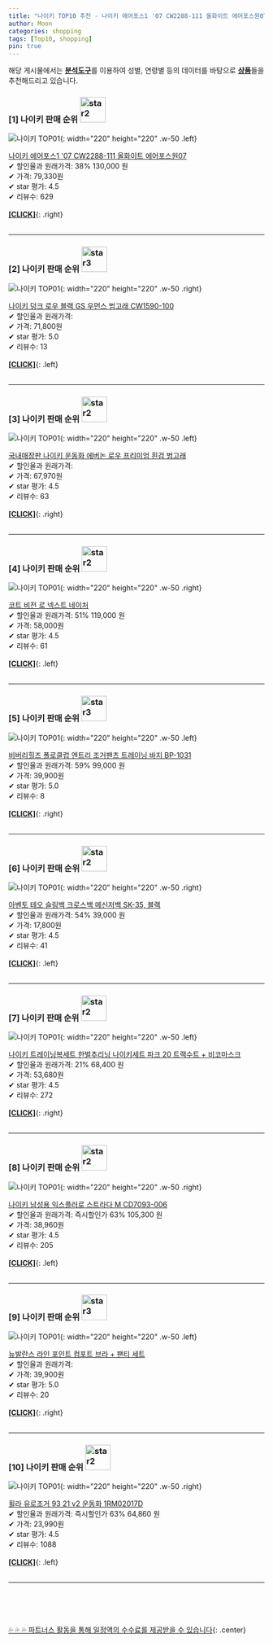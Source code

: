 ```yaml
---
title: "나이키 TOP10 추천 - 나이키 에어포스1 '07 CW2288-111 올화이트 에어포스원07"
author: Moon
categories: shopping
tags: [Top10, shopping]
pin: true
---
```


해당 게시물에서는 [**분석도구**](https://itemscout.io/)를 이용하여 성별, 연령별 등의 데이터를 바탕으로 [**상품**](https://link.coupang.com/a/baae76)들을 추천해드리고 있습니다.

### [1] 나이키 판매 순위 <img width="50" alt="star2" src="https://user-images.githubusercontent.com/78655692/151471960-29c5febe-c509-4c6d-99f4-a2203eb193c5.png">

![나이키 TOP01](https://thumbnail7.coupangcdn.com/thumbnails/remote/230x230ex/image/vendor_inventory/8ebe/10d9a9f69cebab92d33a619bb667a72eb4ab7ccbb59598d7be1b3da3a2cf.jpg){: width="220" height="220" .w-50 .left}


[나이키 에어포스1 '07 CW2288-111 올화이트 에어포스원07](https://link.coupang.com/re/AFFSDP?lptag=AF5964186&subid=bluemoonsky6999&pageKey=6957293598&traceid=V0-153&itemId=16923938641&vendorItemId=87247526546)
<br>
✔ 할인율과 원래가격: 38%  130,000   원<br>
✔ 가격: 79,330원<br>
✔ star 평가: 4.5<br>
✔ 리뷰수: 629<br>
<br>
[**[CLICK]**](https://link.coupang.com/re/AFFSDP?lptag=AF5964186&subid=bluemoonsky6999&pageKey=6957293598&traceid=V0-153&itemId=16923938641&vendorItemId=87247526546){: .right}
<br>
<br>

---

### [2] 나이키 판매 순위 <img width="50" alt="star3" src="https://user-images.githubusercontent.com/78655692/151471989-9e21d7a8-a7b6-44b0-b598-2bb204b56b00.png">

![나이키 TOP01](https://thumbnail9.coupangcdn.com/thumbnails/remote/230x230ex/image/vendor_inventory/73be/76bf737cd031c167f59215c746535c8d1751ff34305a392f34b1919f3a48.jpg){: width="220" height="220" .w-50 .right}


[나이키 덩크 로우 블랙 GS 우먼스 범고래 CW1590-100](https://link.coupang.com/re/AFFSDP?lptag=AF5964186&subid=bluemoonsky6999&pageKey=7155316768&traceid=V0-153&itemId=17997368674&vendorItemId=87086253989)
<br>
✔ 할인율과 원래가격: <br>
✔ 가격: 71,800원<br>
✔ star 평가: 5.0<br>
✔ 리뷰수: 13<br>
<br>
[**[CLICK]**](https://link.coupang.com/re/AFFSDP?lptag=AF5964186&subid=bluemoonsky6999&pageKey=7155316768&traceid=V0-153&itemId=17997368674&vendorItemId=87086253989){: .left}
<br>
<br>

---

### [3] 나이키 판매 순위 <img width="50" alt="star2" src="https://user-images.githubusercontent.com/78655692/151471960-29c5febe-c509-4c6d-99f4-a2203eb193c5.png">

![나이키 TOP01](https://thumbnail9.coupangcdn.com/thumbnails/remote/230x230ex/image/vendor_inventory/7a23/1bb80226c7ecbeff11ea97ea6c8209334d8316a208c6a7f2db446c2ad266.jpg){: width="220" height="220" .w-50 .left}


[국내매장판 나이키 운동화 에버논 로우 프리미엄 흰검 범고래](https://link.coupang.com/re/AFFSDP?lptag=AF5964186&subid=bluemoonsky6999&pageKey=6731679053&traceid=V0-153&itemId=15687126589&vendorItemId=85291774957)
<br>
✔ 할인율과 원래가격: <br>
✔ 가격: 67,970원<br>
✔ star 평가: 4.5<br>
✔ 리뷰수: 63<br>
<br>
[**[CLICK]**](https://link.coupang.com/re/AFFSDP?lptag=AF5964186&subid=bluemoonsky6999&pageKey=6731679053&traceid=V0-153&itemId=15687126589&vendorItemId=85291774957){: .right}
<br>
<br>

---

### [4] 나이키 판매 순위 <img width="50" alt="star2" src="https://user-images.githubusercontent.com/78655692/151471960-29c5febe-c509-4c6d-99f4-a2203eb193c5.png">

![나이키 TOP01](https://thumbnail8.coupangcdn.com/thumbnails/remote/230x230ex/image/vendor_inventory/1c3d/70bc815cd1f3ca650872469db7caa1da2c62d4d869313c210410f2e33a74.jpg){: width="220" height="220" .w-50 .right}


[코트 비전 로 넥스트 네이처](https://link.coupang.com/re/AFFSDP?lptag=AF5964186&subid=bluemoonsky6999&pageKey=7463623011&traceid=V0-153&itemId=19459659758&vendorItemId=86482869030)
<br>
✔ 할인율과 원래가격: 51%  119,000   원<br>
✔ 가격: 58,000원<br>
✔ star 평가: 4.5<br>
✔ 리뷰수: 61<br>
<br>
[**[CLICK]**](https://link.coupang.com/re/AFFSDP?lptag=AF5964186&subid=bluemoonsky6999&pageKey=7463623011&traceid=V0-153&itemId=19459659758&vendorItemId=86482869030){: .left}
<br>
<br>

---

### [5] 나이키 판매 순위 <img width="50" alt="star3" src="https://user-images.githubusercontent.com/78655692/151471989-9e21d7a8-a7b6-44b0-b598-2bb204b56b00.png">

![나이키 TOP01](https://thumbnail7.coupangcdn.com/thumbnails/remote/230x230ex/image/vendor_inventory/9936/30f169f55c9ed4e5abab180c28cb7ee88ec0d6679ab14c2a2468bd0150c2.jpg){: width="220" height="220" .w-50 .left}


[비버리힐즈 폴로클럽 엔트리 조거팬츠 트레이닝 바지 BP-1031](https://link.coupang.com/re/AFFSDP?lptag=AF5964186&subid=bluemoonsky6999&pageKey=7579074345&traceid=V0-153&itemId=20003332608&vendorItemId=87100395998)
<br>
✔ 할인율과 원래가격: 59%  99,000   원<br>
✔ 가격: 39,900원<br>
✔ star 평가: 5.0<br>
✔ 리뷰수: 8<br>
<br>
[**[CLICK]**](https://link.coupang.com/re/AFFSDP?lptag=AF5964186&subid=bluemoonsky6999&pageKey=7579074345&traceid=V0-153&itemId=20003332608&vendorItemId=87100395998){: .right}
<br>
<br>

---

### [6] 나이키 판매 순위 <img width="50" alt="star2" src="https://user-images.githubusercontent.com/78655692/151471960-29c5febe-c509-4c6d-99f4-a2203eb193c5.png">

![나이키 TOP01](https://thumbnail8.coupangcdn.com/thumbnails/remote/230x230ex/image/vendor_inventory/caa7/bc4a3620e1e1687e8dccf5565f84309dd40d9834b44d4e2ae32b72abf9e4.jpg){: width="220" height="220" .w-50 .right}


[아벤토 테오 슬링백 크로스백 메신저백 SK-35, 블랙](https://link.coupang.com/re/AFFSDP?lptag=AF5964186&subid=bluemoonsky6999&pageKey=7014644236&traceid=V0-153&itemId=17251603128&vendorItemId=84423008458)
<br>
✔ 할인율과 원래가격: 54%  39,000   원<br>
✔ 가격: 17,800원<br>
✔ star 평가: 4.5<br>
✔ 리뷰수: 41<br>
<br>
[**[CLICK]**](https://link.coupang.com/re/AFFSDP?lptag=AF5964186&subid=bluemoonsky6999&pageKey=7014644236&traceid=V0-153&itemId=17251603128&vendorItemId=84423008458){: .left}
<br>
<br>

---

### [7] 나이키 판매 순위 <img width="50" alt="star2" src="https://user-images.githubusercontent.com/78655692/151471960-29c5febe-c509-4c6d-99f4-a2203eb193c5.png">

![나이키 TOP01](https://thumbnail9.coupangcdn.com/thumbnails/remote/230x230ex/image/vendor_inventory/ab9e/a2b7bd65e99aef74e8d204747e9cbccba12ea11dad38386ebec94112cb69.jpg){: width="220" height="220" .w-50 .left}


[나이키 트레이닝복세트 한벌추리닝 나이키세트 파크 20 트랙수트 + 비코마스크](https://link.coupang.com/re/AFFSDP?lptag=AF5964186&subid=bluemoonsky6999&pageKey=6065272130&traceid=V0-153&itemId=11171883516&vendorItemId=78449890728)
<br>
✔ 할인율과 원래가격: 21%  68,400   원<br>
✔ 가격: 53,680원<br>
✔ star 평가: 4.5<br>
✔ 리뷰수: 272<br>
<br>
[**[CLICK]**](https://link.coupang.com/re/AFFSDP?lptag=AF5964186&subid=bluemoonsky6999&pageKey=6065272130&traceid=V0-153&itemId=11171883516&vendorItemId=78449890728){: .right}
<br>
<br>

---

### [8] 나이키 판매 순위 <img width="50" alt="star2" src="https://user-images.githubusercontent.com/78655692/151471960-29c5febe-c509-4c6d-99f4-a2203eb193c5.png">

![나이키 TOP01](https://thumbnail8.coupangcdn.com/thumbnails/remote/230x230ex/image/retail/images/10410368956932998-f1fd3f23-b827-4ecc-9938-d5486f822131.PNG){: width="220" height="220" .w-50 .right}


[나이키 남성용 익스플러로 스트라다 M CD7093-006](https://link.coupang.com/re/AFFSDP?lptag=AF5964186&subid=bluemoonsky6999&pageKey=5244376446&traceid=V0-153&itemId=7415944873&vendorItemId=74706919623)
<br>
✔ 할인율과 원래가격: 즉시할인가 63%  105,300   원<br>
✔ 가격: 38,960원<br>
✔ star 평가: 4.5<br>
✔ 리뷰수: 205<br>
<br>
[**[CLICK]**](https://link.coupang.com/re/AFFSDP?lptag=AF5964186&subid=bluemoonsky6999&pageKey=5244376446&traceid=V0-153&itemId=7415944873&vendorItemId=74706919623){: .left}
<br>
<br>

---

### [9] 나이키 판매 순위 <img width="50" alt="star3" src="https://user-images.githubusercontent.com/78655692/151471989-9e21d7a8-a7b6-44b0-b598-2bb204b56b00.png">

![나이키 TOP01](https://thumbnail10.coupangcdn.com/thumbnails/remote/230x230ex/image/retail/images/2023/07/04/10/3/df66dff5-aec6-4b68-8033-c8244ee548e8.jpg){: width="220" height="220" .w-50 .left}


[뉴발란스 라인 포인트 컴포트 브라 + 팬티 세트](https://link.coupang.com/re/AFFSDP?lptag=AF5964186&subid=bluemoonsky6999&pageKey=7441912706&traceid=V0-153&itemId=19353752373&vendorItemId=86466938567)
<br>
✔ 할인율과 원래가격: <br>
✔ 가격: 39,900원<br>
✔ star 평가: 5.0<br>
✔ 리뷰수: 20<br>
<br>
[**[CLICK]**](https://link.coupang.com/re/AFFSDP?lptag=AF5964186&subid=bluemoonsky6999&pageKey=7441912706&traceid=V0-153&itemId=19353752373&vendorItemId=86466938567){: .right}
<br>
<br>

---

### [10] 나이키 판매 순위 <img width="50" alt="star2" src="https://user-images.githubusercontent.com/78655692/151471960-29c5febe-c509-4c6d-99f4-a2203eb193c5.png">

![나이키 TOP01](https://thumbnail6.coupangcdn.com/thumbnails/remote/230x230ex/image/rs_quotation_api/awehn91q/197c35536d034278a97e80ee1270cff7.jpg){: width="220" height="220" .w-50 .right}


[휠라 유로조거 93 21 v2 운동화 1RM02017D](https://link.coupang.com/re/AFFSDP?lptag=AF5964186&subid=bluemoonsky6999&pageKey=6143508817&traceid=V0-153&itemId=11804427951&vendorItemId=79077981068)
<br>
✔ 할인율과 원래가격: 즉시할인가 63%  64,860   원<br>
✔ 가격: 23,990원<br>
✔ star 평가: 4.5<br>
✔ 리뷰수: 1088<br>
<br>
[**[CLICK]**](https://link.coupang.com/re/AFFSDP?lptag=AF5964186&subid=bluemoonsky6999&pageKey=6143508817&traceid=V0-153&itemId=11804427951&vendorItemId=79077981068){: .left}
<br>
<br>

---
<br><br><br><br>[💦 💦 💦 파트너스 활동을 통해 일정액의 수수료를 제공받을 수 있습니다](https://link.coupang.com/a/baae76){: .center}
